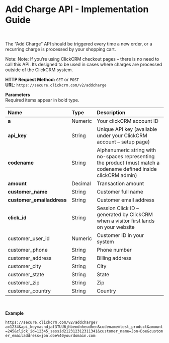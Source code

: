 <h1>Add Charge API - Implementation Guide</h1><br>
<p>The “Add Charge” API should be triggered every time a new order, or a recurring charge is processed by your shopping cart.</p>
<p>Note: Note: If you’re using ClickCRM checkout pages – there is no need to call this API. Its designed to be used in cases where charges are processed outside of the ClickCRM system.</p>
<p><strong>HTTP Request Method:</strong> <code>GET</code> or <code>POST</code><br>
<strong>URL</strong>: <code>https://secure.clickcrm.com/v2/addcharge</code><br></p>
<p><strong>Parameters</strong><br>
Required items appear in bold type.</p>
<table>
<thead>
<tr>
<th align="left">Name</th>
<th align="left">Type</th>
<th align="left">Description</th>
</tr>
</thead>
<tbody>
<tr>
<td align="left"><strong>a<strong></td>
<td align="left">Numeric</td>
<td align="left">Your clickCRM account ID</td>
</tr>
<tr>
<td align="left"><strong>api_key</strong></td>
<td align="left">String</td>
<td align="left">Unique API key (available under your ClickCRM account – setup page)</td>
</tr>
<tr>
<td align="left"><strong>codename</strong></td>
<td align="left">String</td>
<td align="left">Alphanumeric string with no-spaces representing the product (must match a codename defined inside clickCRM admin)</td>
</tr>
<tr>
<td align="left"><strong>amount</strong></td>
<td align="left">Decimal</td>
<td align="left">Transaction amount</td>
</tr>
<tr>
<td align="left"><strong>customer_name</strong></td>
<td align="left">String</td>
<td align="left">Customer full name</td>
</tr>
<tr>
<td align="left"><strong>customer_emailaddress</strong></td>
<td align="left">String</td>
<td align="left">Customer email address</td>
</tr>
<tr>
<td align="left"><strong>click_id</strong></td>
<td align="left">String</td>
<td align="left">Session Click ID – generated by ClickCRM when a visitor first lands on your website</td>
</tr>
<tr>
<td align="left">customer_user_id</td>
<td align="left">Numeric</td>
<td align="left">Customer ID in your system</td>
</tr>
<tr>
<td align="left">customer_phone</td>
<td align="left">String</td>
<td align="left">Phone number</td>
</tr>
<tr>
<td align="left">customer_address</td>
<td align="left">String</td>
<td align="left">Billing address</td>
</tr>
<tr>
<td align="left">customer_city</td>
<td align="left">String</td>
<td align="left">City</td>
</tr>
<tr>
<td align="left">customer_state</td>
<td align="left">String</td>
<td align="left">State</td>
</tr>
<tr>
<td align="left">customer_zip</td>
<td align="left">String</td>
<td align="left">Zip</td>
</tr>
<tr>
<td align="left">customer_country</td>
<td align="left">String</td>
<td align="left">Country</td>
</tr>
</tbody>
</table>
<br>
<p><strong>Example</strong></p>
<p><code>https://secure.clickcrm.com/v2/addcharge?a=1234&api_key=asndjaf3TUU6jhbendnheudhen&codename=test_product&amount=245&click_id=12345_sessid212312312311341&customer_name=Jon+Doe&customer_emailaddress=jon.doe%40yourdomain.com</code><br>
